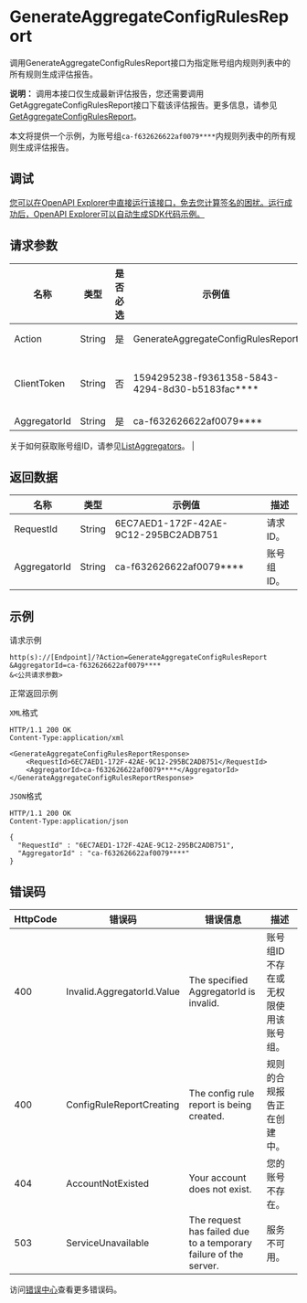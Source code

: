 # GenerateAggregateConfigRulesReport

调用GenerateAggregateConfigRulesReport接口为指定账号组内规则列表中的所有规则生成评估报告。

**说明：** 调用本接口仅生成最新评估报告，您还需要调用GetAggregateConfigRulesReport接口下载该评估报告。更多信息，请参见[GetAggregateConfigRulesReport](~~262706~~)。

本文将提供一个示例，为账号组`ca-f632626622af0079****`内规则列表中的所有规则生成评估报告。

## 调试

[您可以在OpenAPI Explorer中直接运行该接口，免去您计算签名的困扰。运行成功后，OpenAPI Explorer可以自动生成SDK代码示例。](https://api.aliyun.com/#product=Config&api=GenerateAggregateConfigRulesReport&type=RPC&version=2020-09-07)

## 请求参数

|名称|类型|是否必选|示例值|描述|
|--|--|----|---|--|
|Action|String|是|GenerateAggregateConfigRulesReport|要执行的操作，取值：**GenerateAggregateConfigRulesReport**。 |
|ClientToken|String|否|1594295238-f9361358-5843-4294-8d30-b5183fac\*\*\*\*|保证请求幂等性。从您的客户端生成一个参数值，确保不同请求间该参数值唯一。`ClientToken`只支持ASCII字符，且不能超过64个字符。 |
|AggregatorId|String|是|ca-f632626622af0079\*\*\*\*|账号组ID。

 关于如何获取账号组ID，请参见[ListAggregators](~~255797~~)。 |

## 返回数据

|名称|类型|示例值|描述|
|--|--|---|--|
|RequestId|String|6EC7AED1-172F-42AE-9C12-295BC2ADB751|请求ID。 |
|AggregatorId|String|ca-f632626622af0079\*\*\*\*|账号组ID。 |

## 示例

请求示例

```
http(s)://[Endpoint]/?Action=GenerateAggregateConfigRulesReport
&AggregatorId=ca-f632626622af0079****
&<公共请求参数>
```

正常返回示例

`XML`格式

```
HTTP/1.1 200 OK
Content-Type:application/xml

<GenerateAggregateConfigRulesReportResponse>
	<RequestId>6EC7AED1-172F-42AE-9C12-295BC2ADB751</RequestId>
	<AggregatorId>ca-f632626622af0079****</AggregatorId>
</GenerateAggregateConfigRulesReportResponse>
```

`JSON`格式

```
HTTP/1.1 200 OK
Content-Type:application/json

{
  "RequestId" : "6EC7AED1-172F-42AE-9C12-295BC2ADB751",
  "AggregatorId" : "ca-f632626622af0079****"
}
```

## 错误码

|HttpCode|错误码|错误信息|描述|
|--------|---|----|--|
|400|Invalid.AggregatorId.Value|The specified AggregatorId is invalid.|账号组ID不存在或无权限使用该账号组。|
|400|ConfigRuleReportCreating|The config rule report is being created.|规则的合规报告正在创建中。|
|404|AccountNotExisted|Your account does not exist.|您的账号不存在。|
|503|ServiceUnavailable|The request has failed due to a temporary failure of the server.|服务不可用。|

访问[错误中心](https://error-center.aliyun.com/status/product/Config)查看更多错误码。

